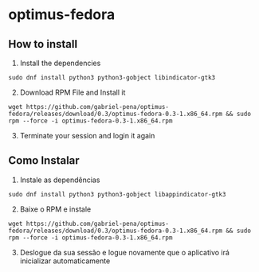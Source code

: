 # optimus-fedora

## How to install

1. Install the dependencies

`sudo dnf install python3 python3-gobject libindicator-gtk3`

2. Download RPM File and Install it

`wget https://github.com/gabriel-pena/optimus-fedora/releases/download/0.3/optimus-fedora-0.3-1.x86_64.rpm && sudo rpm --force -i optimus-fedora-0.3-1.x86_64.rpm`

3. Terminate your session and login it again

## Como Instalar

1. Instale as dependências

`sudo dnf install python3 python3-gobject libappindicator-gtk3`

2. Baixe o RPM e instale

`wget https://github.com/gabriel-pena/optimus-fedora/releases/download/0.3/optimus-fedora-0.3-1.x86_64.rpm && sudo rpm --force -i optimus-fedora-0.3-1.x86_64.rpm`

3. Deslogue da sua sessão e logue novamente que o aplicativo irá inicializar automaticamente